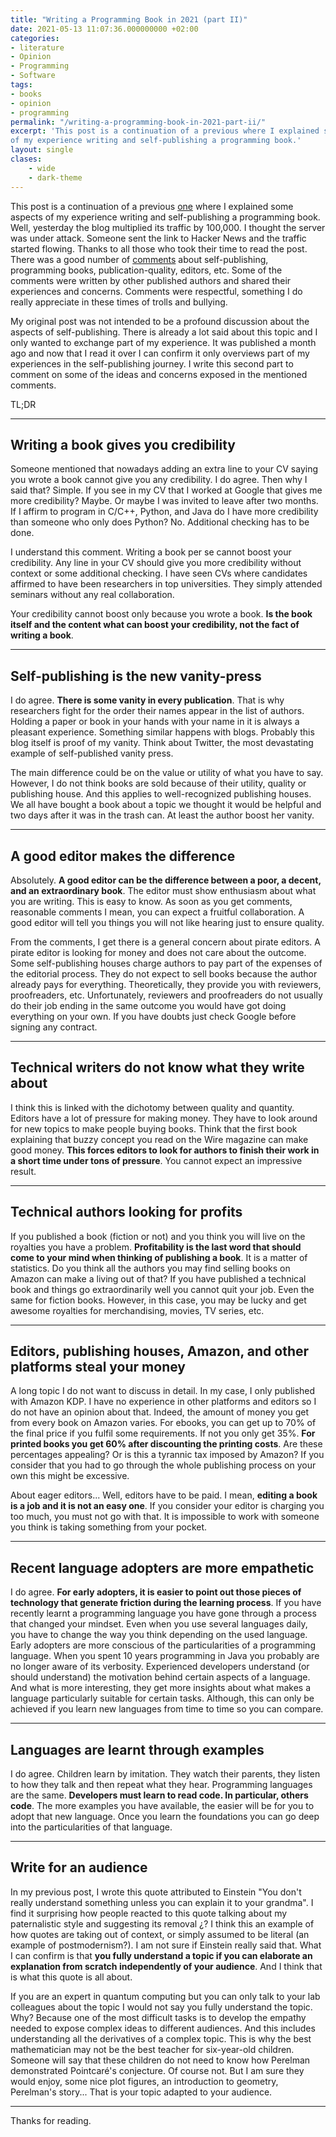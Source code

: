 ```yaml
---
title: "Writing a Programming Book in 2021 (part II)"
date: 2021-05-13 11:07:36.000000000 +02:00
categories:
- literature
- Opinion
- Programming
- Software
tags:
- books
- opinion
- programming
permalink: "/writing-a-programming-book-in-2021-part-ii/"
excerpt: 'This post is a continuation of a previous where I explained some aspects
of my experience writing and self-publishing a programming book.'
layout: single
clases:
    - wide
    - dark-theme
---
```

This post is a continuation of a previous [one](https://jmtirado.net/writing-a-programming-book-in-2021/) where I explained some aspects of my experience writing and self-publishing a programming book. Well, yesterday the blog multiplied its traffic by 100,000. I thought the server was under attack. Someone sent the link to Hacker News and the traffic started flowing. Thanks to all those who took their time to read the post. There was a good number of [comments](https://news.ycombinator.com/item?id=27129518) about self-publishing, programming books, publication-quality, editors, etc. Some of the comments were written by other published authors and shared their experiences and concerns. Comments were respectful, something I do really appreciate in these times of trolls and bullying.

My original post was not intended to be a profound discussion about the aspects of self-publishing. There is already a lot said about this topic and I only wanted to exchange part of my experience. It was published a month ago and now that I read it over I can confirm it only overviews part of my experiences in the self-publishing journey. I write this second part to comment on some of the ideas and concerns exposed in the mentioned comments. 

TL;DR

------------

## Writing a book gives you credibility

Someone mentioned that nowadays adding an extra line to your CV saying you wrote a book cannot give you any credibility. I do agree. Then why I said that? Simple. If you see in my CV that I worked at Google that gives me more credibility? Maybe. Or maybe I was invited to leave after two months. If I affirm to program in C/C++, Python, and Java do I have more credibility than someone who only does Python? No. Additional checking has to be done.

I understand this comment. Writing a book per se cannot boost your credibility. Any line in your CV should give you more credibility without context or some additional checking. I have seen CVs where candidates affirmed to have been researchers in top universities. They simply attended seminars without any real collaboration.

Your credibility cannot boost only because you wrote a book. **Is the book itself and the content what can boost your credibility, not the fact of writing a book**.


------------



## Self-publishing is the new vanity-press

I do agree. **There is some vanity in every publication**. That is why researchers fight for the order their names appear in the list of authors. Holding a paper or book in your hands with your name in it is always a pleasant experience. Something similar happens with blogs. Probably this blog itself is proof of my vanity. Think about Twitter, the most devastating example of self-published vanity press.

The main difference could be on the value or utility of what you have to say. However, I do not think books are sold because of their utility, quality or publishing house. And this applies to well-recognized publishing houses. We all have bought a book about a topic we thought it would be helpful and two days after it was in the trash can. At least the author boost her vanity.

------------

## A good editor makes the difference

Absolutely. **A good editor can be the difference between a poor, a decent, and an extraordinary book**. The editor must show enthusiasm about what you are writing. This is easy to know. As soon as you get comments, reasonable comments I mean, you can expect a fruitful collaboration. A good editor will tell you things you will not like hearing just to ensure quality.

From the comments, I get there is a general concern about pirate editors. A pirate editor is looking for money and does not care about the outcome. Some self-publishing houses charge authors to pay part of the expenses of the editorial process. They do not expect to sell books because the author already pays for everything. Theoretically, they provide you with reviewers, proofreaders, etc. Unfortunately, reviewers and proofreaders do not usually do their job ending in the same outcome you would have got doing everything on your own. If you have doubts just check Google before signing any contract.

------------

## Technical writers do not know what they write about

I think this is linked with the dichotomy between quality and quantity. Editors have a lot of pressure for making money. They have to look around for new topics to make people buying books. Think that the first book explaining that buzzy concept you read on the Wire magazine can make good money. **This forces editors to look for authors to finish their work in a short time under tons of pressure**. You cannot expect an impressive result.

------------

## Technical authors looking for profits

If you published a book (fiction or not) and you think you will live on the royalties you have a problem. **Profitability is the last word that should come to your mind when thinking of publishing a book**. It is a matter of statistics. Do you think all the authors you may find selling books on Amazon can make a living out of that? If you have published a technical book and things go extraordinarily well you cannot quit your job. Even the same for fiction books. However, in this case, you may be lucky and get awesome royalties for merchandising, movies, TV series, etc.

------------

## Editors, publishing houses, Amazon, and other platforms steal your money

A long topic I do not want to discuss in detail. In my case, I only published with Amazon KDP. I have no experience in other platforms and editors so I do not have an opinion about that. Indeed, the amount of money you get from every book on Amazon varies. For ebooks, you can get up to 70% of the final price if you fulfil some requirements. If not you only get 35%. **For printed books you get 60% after discounting the printing costs**. Are these percentages appealing? Or is this a tyrannic tax imposed by Amazon? If you consider that you had to go through the whole publishing process on your own this might be excessive.

About eager editors... Well, editors have to be paid. I mean, **editing a book is a job and it is not an easy one**. If you consider your editor is charging you too much, you must not go with that. It is impossible to work with someone you think is taking something from your pocket.

------------

## Recent language adopters are more empathetic

I do agree. **For early adopters, it is easier to point out those pieces of technology that generate friction during the learning process**. If you have recently learnt a programming language you have gone through a process that changed your mindset. Even when you use several languages daily, you have to change the way you think depending on the used language. Early adopters are more conscious of the particularities of a programming language. When you spent 10 years programming in Java you probably are no longer aware of its verbosity. Experienced developers understand (or should understand) the motivation behind certain aspects of a language. And what is more interesting, they get more insights about what makes a language particularly suitable for certain tasks. Although, this can only be achieved if you learn new languages from time to time so you can compare.

------------

## Languages are learnt through examples

I do agree. Children learn by imitation. They watch their parents, they listen to how they talk and then repeat what they hear. Programming languages are the same. **Developers must learn to read code. In particular, others code**. The more examples you have available, the easier will be for you to adopt that new language. Once you learn the foundations you can go deep into the particularities of that language.

------------

## Write for an audience

In my previous post, I wrote this quote attributed to Einstein "You don't really understand something unless you can explain it to your grandma". I find it surprising how people reacted to this quote talking about my paternalistic style and suggesting its removal ¿? I think this an example of how quotes are taking out of context, or simply assumed to be literal (an example of postmodernism?). I am not sure if Einstein really said that. What I can confirm is that **you fully understand a topic if you can elaborate an explanation from scratch independently of your audience**. And I think that is what this quote is all about.

If you are an expert in quantum computing but you can only talk to your lab colleagues about the topic I would not say you fully understand the topic. Why? Because one of the most difficult tasks is to develop the empathy needed to expose complex ideas to different audiences. And this includes understanding all the derivatives of a complex topic.  This is why the best mathematician may not be the best teacher for six-year-old children. Someone will say that these children do not need to know how Perelman demonstrated Pointcaré's conjecture. Of course not. But I am sure they would enjoy, some nice plot figures, an introduction to geometry, Perelman's story... That is your topic adapted to your audience.

------------

Thanks for reading.
